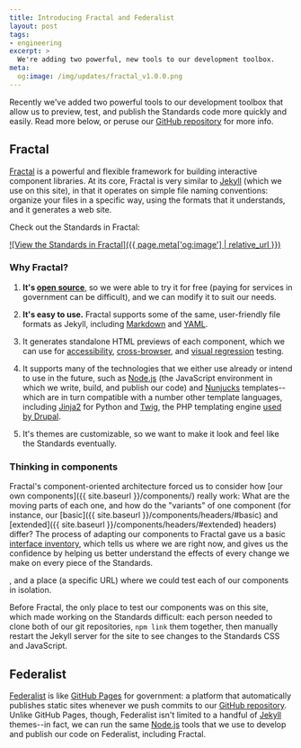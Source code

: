 ```yaml
---
title: Introducing Fractal and Federalist
layout: post
tags:
- engineering
excerpt: >
  We're adding two powerful, new tools to our development toolbox.
meta:
  og:image: /img/updates/fractal_v1.0.0.png
---
```


Recently we've added two powerful tools to our development toolbox that allow
us to preview, test, and publish the Standards code more quickly and easily.
Read more below, or peruse our [GitHub repository] for more info.

## Fractal
[Fractal] is a powerful and flexible framework for building interactive
component libraries. At its core, Fractal is very similar to [Jekyll][] (which
we use on this site), in that it operates on simple file naming conventions:
organize your files in a specific way, using the formats that it understands,
and it generates a web site.

Check out the Standards in Fractal:

[![View the Standards in Fractal]({{ page.meta['og:image'] | relative_url }})][Fractal preview]


### Why Fractal?

1. **It's [open source]**, so we were able to try it for free (paying for
   services in government can be difficult), and we can modify it to suit our
   needs.

1. **It's easy to use.** Fractal supports some of the same, user-friendly file
   formats as Jekyll, including [Markdown] and [YAML].

1. It generates standalone HTML previews of each component, which we can use
   for [accessibility][accessibility testing], [cross-browser], and [visual
   regression] testing.

1. It supports many of the technologies that we either use already or intend
   to use in the future, such as [Node.js][] (the JavaScript environment in
   which we write, build, and publish our code) and [Nunjucks] templates--which
   are in turn compatible with a number other template languages, including
   [Jinja2] for Python and [Twig], the PHP templating engine
   [used by Drupal][Drupal twig].

1. It's themes are customizable, so we want to make it look and feel like the
   Standards eventually.

### Thinking in components

Fractal's component-oriented architecture forced us to consider how [our own
components]({{ site.baseurl }}/components/) really work: What are the moving
parts of each one, and how do the "variants" of one component (for instance,
our [basic]({{ site.baseurl }}/components/headers/#basic) and [extended]({{
site.baseurl }}/components/headers/#extended) headers) differ? The process of
adapting our components to Fractal gave us a basic [interface inventory], which
tells us where we are right now, and gives us the confidence by helping us
better understand the effects of every change we make on every piece of the
Standards.

, and a place (a specific URL) where we could test each of our
components in isolation. 

Before Fractal, the only place to test our components
was on this site, which made working on the Standards difficult: each person
needed to clone both of our git repositories, `npm link` them together, then
manually restart the Jekyll server for the site to see changes to the Standards
CSS and JavaScript.


## Federalist

[Federalist] is like [GitHub Pages] for government: a platform that
automatically publishes static sites whenever we push commits to our [GitHub
repository]. Unlike GitHub Pages, though, Federalist isn't limited to a handful
of [Jekyll] themes--in fact, we can run the same [Node.js] tools that we use to
develop and publish our code on Federalist, including Fractal.

[open source]: https://opensource.org/
[Federalist]: https://federalist.18f.gov
[Fractal]: http://fractal.build
[GitHub Pages]: https://pages.github.com/
[GitHub repository]: https://github.com/18F/web-design-standards
[Node.js]: https://nodejs.org/
[Nunjucks]: https://mozilla.github.io/nunjucks/
[Jekyll]: https://jekyllrb.com/
[Jinja2]: http://jinja.pocoo.org/
[Twig]: https://twig.sensiolabs.org/
[Drupal twig]: https://www.drupal.org/docs/8/theming/twig
[accessibility testing]: https://www.w3.org/wiki/Accessibility_testing
[cross-browser]: https://www.smashingmagazine.com/2016/02/high-impact-minimal-effort-cross-browser-testing/
[visual regression]: https://visualregressiontesting.com/
[Fractal preview]: https://federalist.fr.cloud.gov/preview/18f/web-design-standards/develop/
[Markdown]: https://en.wikipedia.org/wiki/Markdown
[YAML]: https://en.wikipedia.org/wiki/YAML
[interface inventory]: http://bradfrost.com/blog/post/conducting-an-interface-inventory/
